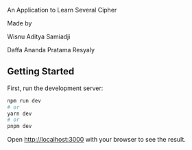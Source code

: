 An Application to Learn Several Cipher

Made by

Wisnu Aditya Samiadji

Daffa Ananda Pratama Resyaly

## Getting Started

First, run the development server:

```bash
npm run dev
# or
yarn dev
# or
pnpm dev
```

Open [http://localhost:3000](http://localhost:3000) with your browser to see the result.
